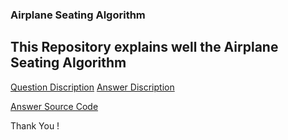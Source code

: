### Airplane Seating Algorithm

## This Repository explains well the Airplane Seating Algorithm

<p>
    <a href="https://pacifiquem/Airplane-seating-algorithm/tree/main/src/Question.md">Question Discription</a>
    <a href="https://pacifiquem/Airplane-seating-algorithm/tree/main/src/Answer.md">Answer Discription</a>
</p>
<p>
    <a href="https://pacifiquem/Airplane-seating-algorithm/tree/main/src/answer.cpp">Answer Source Code</a>
</p>
<p>Thank You !</p>